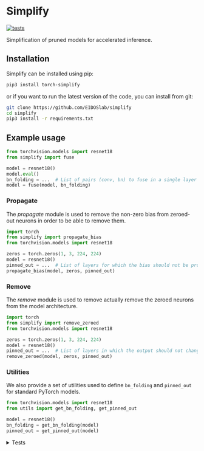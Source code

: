 # Simplify

[![tests](https://github.com/EIDOSlab/simplify/actions/workflows/test.yaml/badge.svg)](https://github.com/EIDOSlab/simplify/actions/workflows/test.yaml)

Simplification of pruned models for accelerated inference.

[comment]: <> (- [Installation]&#40;#installation&#41;)

[comment]: <> (- [Modules]&#40;#usage&#41;)

[comment]: <> (    - [Dataloaders]&#40;#dataloaders&#41;)

[comment]: <> (    - [Evaluation]&#40;#evalutation&#41;)

[comment]: <> (    - [Models]&#40;#models&#41;)

[comment]: <> (    - [Pruning]&#40;#pruning&#41;)

[comment]: <> (        - [CSNN]&#40;#CSNN&#41;)

[comment]: <> (        - [Pruning]&#40;#Pruning&#41;)

[comment]: <> (        - [Thresholding]&#40;#Thresholding&#41;)

[comment]: <> (    - [Utils]&#40;#Utils&#41;)

[comment]: <> (- [Contributing]&#40;#contributing&#41;   )

[comment]: <> (- [License]&#40;#license&#41;)

## Installation

Simplify can be installed using pip:

```bash
pip3 install torch-simplify
```

or if you want to run the latest version of the code, you can install from git:

```bash
git clone https://github.com/EIDOSlab/simplify
cd simplify
pip3 install -r requirements.txt
```

## Example usage

```python
from torchvision.models import resnet18
from simplify import fuse

model = resnet18()
model.eval()
bn_folding = ...  # List of pairs (conv, bn) to fuse in a single layer
model = fuse(model, bn_folding)
```

### Propagate

The *propagate* module is used to remove the non-zero bias from zeroed-out neurons in order to be able to remove them.

````python
import torch
from simplify import propagate_bias
from torchvision.models import resnet18

zeros = torch.zeros(1, 3, 224, 224)
model = resnet18()
pinned_out = ...  # List of layers for which the bias should not be propagated
propagate_bias(model, zeros, pinned_out)
````

### Remove

The *remove* module is used to remove actually remove the zeroed neurons from the model architecture.

````python
import torch
from simplify import remove_zeroed
from torchvision.models import resnet18

zeros = torch.zeros(1, 3, 224, 224)
model = resnet18()
pinned_out = ...  # List of layers in which the output should not change shape
remove_zeroed(model, zeros, pinned_out)
````

### Utilities

We also provide a set of utilities used to define `bn_folding` and `pinned_out` for standard PyTorch models.

````python
from torchvision.models import resnet18
from utils import get_bn_folding, get_pinned_out

model = resnet18()
bn_folding = get_bn_folding(model)
pinned_out = get_pinned_out(model)
````

<details>
<summary>
Tests
</summary>

#### Inference time benchmarks

<!-- benchmark starts -->
Update timestamp 09/07/2021 11:05:07

Random structured pruning amount = 50.0%

| Architecture       | Dense time       | Pruned time      | Simplified time   |
|--------------------|------------------|------------------|-------------------|
| alexnet            | 0.0138s ± 0.0050 | 0.0120s ± 0.0004 | 0.0080s ± 0.0002  |
| vgg11              | 0.0552s ± 0.0010 | 0.0525s ± 0.0014 | 0.0263s ± 0.0004  |
| vgg11_bn           | 0.0597s ± 0.0003 | 0.0547s ± 0.0015 | 0.0258s ± 0.0007  |
| vgg13              | 0.0658s ± 0.0004 | 0.0626s ± 0.0015 | 0.0295s ± 0.0011  |
| vgg13_bn           | 0.0731s ± 0.0038 | 0.0687s ± 0.0029 | 0.0299s ± 0.0007  |
| vgg16              | 0.0767s ± 0.0015 | 0.0724s ± 0.0014 | 0.0316s ± 0.0007  |
| vgg16_bn           | 0.0831s ± 0.0025 | 0.0784s ± 0.0014 | 0.0323s ± 0.0008  |
| vgg19              | 0.0869s ± 0.0025 | 0.0850s ± 0.0012 | 0.0354s ± 0.0009  |
| vgg19_bn           | 0.0965s ± 0.0038 | 0.0873s ± 0.0016 | 0.0344s ± 0.0006  |
| resnet18           | 0.0153s ± 0.0005 | 0.0142s ± 0.0004 | 0.0111s ± 0.0003  |
| resnet34           | 0.0231s ± 0.0001 | 0.0223s ± 0.0006 | 0.0164s ± 0.0003  |
| resnet50           | 0.0552s ± 0.0012 | 0.0543s ± 0.0004 | 0.0341s ± 0.0004  |
| resnet101          | 0.0959s ± 0.0001 | 0.0958s ± 0.0006 | 0.0539s ± 0.0004  |
| resnet152          | 0.1388s ± 0.0031 | 0.1377s ± 0.0009 | 0.0755s ± 0.0011  |
| squeezenet1_0      | 0.0199s ± 0.0005 | 0.0171s ± 0.0004 | 0.0164s ± 0.0003  |
| squeezenet1_1      | 0.0140s ± 0.0002 | 0.0123s ± 0.0000 | 0.0114s ± 0.0002  |
| densenet121        | 0.0545s ± 0.0002 | 0.0524s ± 0.0005 | 0.0468s ± 0.0005  |
| densenet161        | 0.1275s ± 0.0014 | 0.1268s ± 0.0008 | 0.0987s ± 0.0007  |
| densenet169        | 0.0714s ± 0.0010 | 0.0699s ± 0.0009 | 0.0612s ± 0.0005  |
| densenet201        | 0.0916s ± 0.0001 | 0.0905s ± 0.0004 | 0.0769s ± 0.0005  |
| inception_v3       | 0.0450s ± 0.0010 | 0.0426s ± 0.0004 | 0.0304s ± 0.0003  |
| googlenet          | 0.0437s ± 0.0007 | 0.0371s ± 0.0002 | 0.0206s ± 0.0002  |
| shufflenet_v2_x0_5 | 0.0170s ± 0.0003 | 0.0166s ± 0.0002 | 0.0168s ± 0.0002  |
| shufflenet_v2_x1_0 | 0.0110s ± 0.0004 | 0.0105s ± 0.0001 | 0.0100s ± 0.0001  |
| shufflenet_v2_x1_5 | 0.0138s ± 0.0004 | 0.0132s ± 0.0001 | 0.0105s ± 0.0002  |
| shufflenet_v2_x2_0 | 0.0209s ± 0.0003 | 0.0205s ± 0.0005 | 0.0150s ± 0.0002  |
| mobilenet_v2       | 0.0872s ± 0.0002 | 0.0874s ± 0.0006 | 0.0891s ± 0.0004  |
| mobilenet_v3_small | 0.0323s ± 0.0003 | 0.0323s ± 0.0002 | 0.0327s ± 0.0003  |
| mobilenet_v3_large | 0.0606s ± 0.0003 | 0.0609s ± 0.0010 | 0.0612s ± 0.0004  |
| resnext50_32x4d    | 0.0819s ± 0.0018 | 0.0802s ± 0.0004 | 0.0562s ± 0.0006  |
| resnext101_32x8d   | 0.2804s ± 0.0057 | 0.2775s ± 0.0024 | 0.1709s ± 0.0009  |
| wide_resnet50_2    | 0.1150s ± 0.0011 | 0.1135s ± 0.0012 | 0.0522s ± 0.0007  |
| wide_resnet101_2   | 0.2148s ± 0.0020 | 0.2138s ± 0.0022 | 0.0822s ± 0.0011  |
| mnasnet0_5         | 0.0529s ± 0.0004 | 0.0528s ± 0.0003 | 0.0530s ± 0.0003  |
| mnasnet0_75        | 0.0810s ± 0.0004 | 0.0813s ± 0.0003 | 0.0796s ± 0.0004  |
| mnasnet1_0         | 0.1016s ± 0.0004 | 0.1016s ± 0.0004 | 0.1012s ± 0.0005  |
| mnasnet1_3         | 0.1344s ± 0.0006 | 0.1345s ± 0.0004 | 0.1313s ± 0.0005  |

<!-- benchmark ends -->

#### Status of torchvision.models

:heavy_check_mark:: all good

:x:: gives different results

:cursing_face:: an exception occurred

:man_shrugging:: test skipped due to failing of the previous one


<!-- table starts -->
Update timestamp 04/10/2021 20:41:12

|    Architecture    |  BatchNorm Folding  |  Bias Propagation  |   Simplification   |
|--------------------|---------------------|--------------------|--------------------|
|      alexnet       | :heavy_check_mark:  | :heavy_check_mark: | :heavy_check_mark: |
|    densenet121     | :heavy_check_mark:  | :heavy_check_mark: | :heavy_check_mark: |
|     googlenet      | :heavy_check_mark:  | :heavy_check_mark: | :heavy_check_mark: |
|    inception_v3    | :heavy_check_mark:  | :heavy_check_mark: | :heavy_check_mark: |
|     mnasnet1_0     | :heavy_check_mark:  | :heavy_check_mark: | :heavy_check_mark: |
| mobilenet_v3_large | :heavy_check_mark:  | :heavy_check_mark: | :heavy_check_mark: |
|      resnet50      | :heavy_check_mark:  | :heavy_check_mark: | :heavy_check_mark: |
|  resnext101_32x8d  | :heavy_check_mark:  | :heavy_check_mark: | :heavy_check_mark: |
| shufflenet_v2_x2_0 | :heavy_check_mark:  | :heavy_check_mark: |   :cursing_face:   |
|   squeezenet1_1    | :heavy_check_mark:  | :heavy_check_mark: | :heavy_check_mark: |
|      vgg19_bn      | :heavy_check_mark:  | :heavy_check_mark: | :heavy_check_mark: |
|  wide_resnet101_2  | :heavy_check_mark:  | :heavy_check_mark: | :heavy_check_mark: |
<!-- table ends -->
</details>